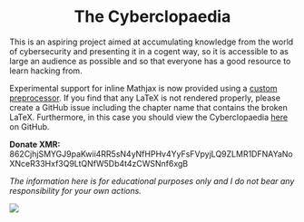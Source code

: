 <center><h1>The Cyberclopaedia</h1></center>

This is an aspiring project aimed at accumulating knowledge from the world of cybersecurity and presenting it in a cogent way, so it is accessible to as large an audience as possible and so that everyone has a good resource to learn hacking from.

Experimental support for inline Mathjax is now provided using a [custom preprocessor](https://github.com/cr0mll/mdbook-inline-mathjax). If you find that any LaTeX is not rendered properly, please create a GitHub issue including the chapter name that contains the broken LaTeX. Furthermore, in this case you should view the Cyberclopaedia [here](https://github.com/cr0mll/cyberclopaedia) on GitHub.

**Donate XMR:** 862CjhjSMYGJ9paKwii4RR5sN4yNfHPHv4YyFsFVpyjLQ9ZLMR1DFNAYaNoXNceR33Hxf3Q9LtQNfW5Db4t4zCWSNnf6xgB

*The information here is for educational purposes only and I do not bear any responsibility for your own actions.*

![](Notes/icon_black.png)